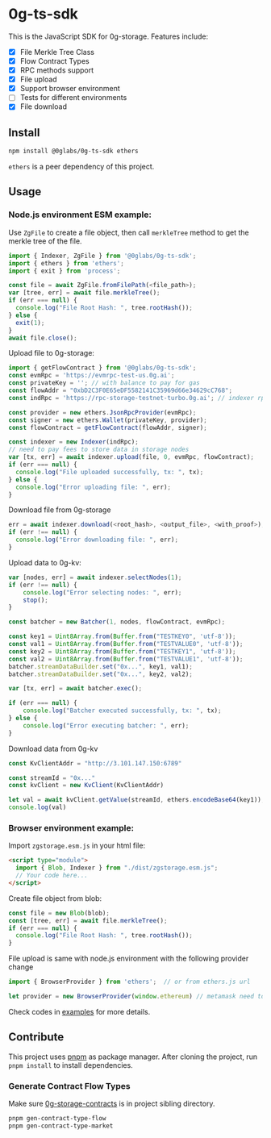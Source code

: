 # 0g-ts-sdk

This is the JavaScript SDK for 0g-storage. Features include:

- [x] File Merkle Tree Class
- [x] Flow Contract Types
- [x] RPC methods support
- [x] File upload
- [x] Support browser environment
- [ ] Tests for different environments
- [x] File download

## Install

```sh
npm install @0glabs/0g-ts-sdk ethers
```

`ethers` is a peer dependency of this project.

## Usage

### Node.js environment ESM example:

Use `ZgFile` to create a file object, then call `merkleTree` method to get the merkle tree of the file.

```js
import { Indexer, ZgFile } from '@0glabs/0g-ts-sdk';
import { ethers } from 'ethers';
import { exit } from 'process';

const file = await ZgFile.fromFilePath(<file_path>);
var [tree, err] = await file.merkleTree();
if (err === null) {
  console.log("File Root Hash: ", tree.rootHash());
} else {
  exit(1);
}
await file.close();
```

Upload file to 0g-storage:

```js
import { getFlowContract } from '@0glabs/0g-ts-sdk';
const evmRpc = 'https://evmrpc-test-us.0g.ai';
const privateKey = ''; // with balance to pay for gas
const flowAddr = "0xbD2C3F0E65eDF5582141C35969d66e34629cC768";
const indRpc = 'https://rpc-storage-testnet-turbo.0g.ai'; // indexer rpc

const provider = new ethers.JsonRpcProvider(evmRpc);
const signer = new ethers.Wallet(privateKey, provider);
const flowContract = getFlowContract(flowAddr, signer);

const indexer = new Indexer(indRpc);
// need to pay fees to store data in storage nodes
var [tx, err] = await indexer.upload(file, 0, evmRpc, flowContract);
if (err === null) {
  console.log("File uploaded successfully, tx: ", tx);
} else {
  console.log("Error uploading file: ", err);
}
```

Download file from 0g-storage

```js
err = await indexer.download(<root_hash>, <output_file>, <with_proof>);
if (err !== null) {
  console.log("Error downloading file: ", err);
}
```

Upload data to 0g-kv:

```js
var [nodes, err] = await indexer.selectNodes(1);
if (err !== null) {
    console.log("Error selecting nodes: ", err);
    stop();
}

const batcher = new Batcher(1, nodes, flowContract, evmRpc);

const key1 = Uint8Array.from(Buffer.from("TESTKEY0", 'utf-8'));
const val1 = Uint8Array.from(Buffer.from("TESTVALUE0", 'utf-8'));
const key2 = Uint8Array.from(Buffer.from("TESTKEY1", 'utf-8'));
const val2 = Uint8Array.from(Buffer.from("TESTVALUE1", 'utf-8'));
batcher.streamDataBuilder.set("0x...", key1, val1);
batcher.streamDataBuilder.set("0x...", key2, val2);

var [tx, err] = await batcher.exec();

if (err === null) {
    console.log("Batcher executed successfully, tx: ", tx);
} else {
    console.log("Error executing batcher: ", err);
}
```

Download data from 0g-kv
```js
const KvClientAddr = "http://3.101.147.150:6789"

const streamId = "0x..."
const kvClient = new KvClient(KvClientAddr)

let val = await kvClient.getValue(streamId, ethers.encodeBase64(key1));
console.log(val)
```

### Browser environment example:

Import `zgstorage.esm.js` in your html file:

```html
<script type="module">
  import { Blob, Indexer } from "./dist/zgstorage.esm.js";
  // Your code here...
</script>
```

Create file object from blob:

```js
const file = new Blob(blob);
const [tree, err] = await file.merkleTree();
if (err === null) {
  console.log("File Root Hash: ", tree.rootHash());
}
```

File upload is same with node.js environment with the following provider change

```js
import { BrowserProvider } from 'ethers';  // or from ethers.js url

let provider = new BrowserProvider(window.ethereum) // metamask need to be installed
```

Check codes in [examples](./examples) for more details.

## Contribute

This project uses [pnpm](https://pnpm.js.org/) as package manager. After cloning the project, run `pnpm install` to install dependencies.

### Generate Contract Flow Types

Make sure [0g-storage-contracts](https://github.com/0glabs/0g-storage-contracts) is in project sibling directory.

```sh
pnpm gen-contract-type-flow
pnpm gen-contract-type-market
```
